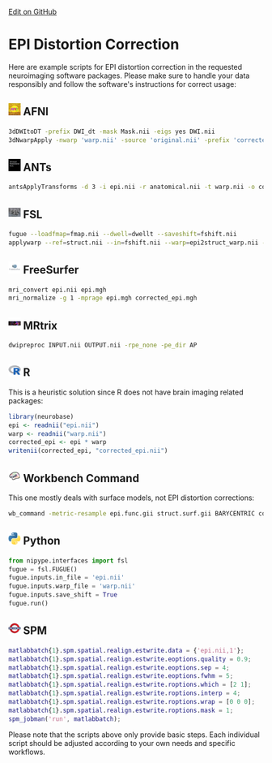 [Edit on GitHub](https://github.com/cmi-dair/NeuRosetta/edit/main/src/image_preprocessing/epi_distortion_correction.md)
# EPI Distortion Correction

Here are example scripts for EPI distortion correction in the requested neuroimaging software packages. Please make sure to handle your data responsibly and follow the software's instructions for correct usage:

## <img src="../icons/afni.png" height="24px" /> AFNI

```bash
3dDWItoDT -prefix DWI_dt -mask Mask.nii -eigs yes DWI.nii
3dNwarpApply -nwarp 'warp.nii' -source 'original.nii' -prefix 'corrected.nii'
```

## <img src="../icons/ants.png" height="24px" /> ANTs

```bash
antsApplyTransforms -d 3 -i epi.nii -r anatomical.nii -t warp.nii -o corrected_epi.nii
```

## <img src="../icons/fsl.png" height="24px" /> FSL

```bash
fugue --loadfmap=fmap.nii --dwell=dwellt --saveshift=fshift.nii
applywarp --ref=struct.nii --in=fshift.nii --warp=epi2struct_warp.nii --out=corrected_epi.nii
```

## <img src="../icons/freesurfer.png" height="24px" /> FreeSurfer

```bash
mri_convert epi.nii epi.mgh
mri_normalize -g 1 -mprage epi.mgh corrected_epi.mgh
```

## <img src="../icons/mrtrix.png" height="24px" /> MRtrix

```bash
dwipreproc INPUT.nii OUTPUT.nii -rpe_none -pe_dir AP
```

## <img src="../icons/r.png" height="24px" /> R

This is a heuristic solution since R does not have brain imaging related packages:

```r
library(neurobase)
epi <- readnii("epi.nii")
warp <- readnii("warp.nii")
corrected_epi <- epi * warp
writenii(corrected_epi, "corrected_epi.nii")
```

## <img src="../icons/workbench_command.png" height="24px" /> Workbench Command

This one mostly deals with surface models, not EPI distortion corrections:

```bash
wb_command -metric-resample epi.func.gii struct.surf.gii BARYCENTRIC corrected_epi.func.gii
```

## <img src="../icons/python.png" height="24px" /> Python

```python
from nipype.interfaces import fsl
fugue = fsl.FUGUE()
fugue.inputs.in_file = 'epi.nii'
fugue.inputs.warp_file = 'warp.nii'
fugue.inputs.save_shift = True
fugue.run()
```

## <img src="../icons/spm.png" height="24px" /> SPM

```matlab
matlabbatch{1}.spm.spatial.realign.estwrite.data = {'epi.nii,1'};
matlabbatch{1}.spm.spatial.realign.estwrite.eoptions.quality = 0.9;
matlabbatch{1}.spm.spatial.realign.estwrite.eoptions.sep = 4;
matlabbatch{1}.spm.spatial.realign.estwrite.eoptions.fwhm = 5;
matlabbatch{1}.spm.spatial.realign.estwrite.roptions.which = [2 1];
matlabbatch{1}.spm.spatial.realign.estwrite.roptions.interp = 4;
matlabbatch{1}.spm.spatial.realign.estwrite.roptions.wrap = [0 0 0];
matlabbatch{1}.spm.spatial.realign.estwrite.roptions.mask = 1;
spm_jobman('run', matlabbatch);
```

Please note that the scripts above only provide basic steps. Each individual script should be adjusted according to your own needs and specific workflows.